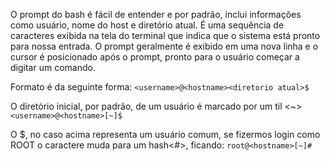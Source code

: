 
O prompt do bash é fácil de entender e por padrão, inclui informações como usuário, nome do host e diretório atual. É uma sequência de caracteres exibida na tela do terminal que indica que o sistema está pronto para nossa entrada. O prompt geralmente é exibido em uma nova linha e o cursor é posicionado após o prompt, pronto para o usuário começar a digitar um comando.

Formato é da seguinte forma:
```<username>@<hostname><diretorio atual>$```

O diretório inicial, por padrão, de um usuário é marcado por um til <~>
`<username>@<hostname>[~]$`

O $, no caso acima representa um usuário comum, se fizermos login como ROOT o caractere muda para um hash<#>, ficando:
`root@<hostname>[~]#`


